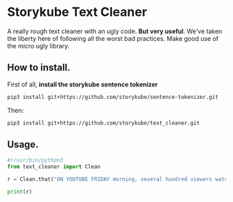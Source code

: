 # Storykube Text Cleaner
A really rough text cleaner with an ugly code. **But very useful**. 
We've taken the liberty here of following all the worst bad practices. Make good use of the micro ugly library.

## How to install.

First of all, **install the storykube sentence tokenizer**

```bash
pip3 install git+https://github.com/storykube/sentence-tokenizer.git
```

Then:
```bash
pip3 install git+https://github.com/storykube/text_cleaner.git
```

## Usage.
```python
#!/usr/bin/python3
from text_cleaner import Clean

r = Clean.that("ON YOUTUBE FRIDAY morning, several hundred viewers watched a live?animated video of a female Minecraft avatar with bare breasts opening a present full of the poop emoji. In the video’s thumbnail, two inflated breasts held up a poop Minecraft brick.")

print(r)
```
